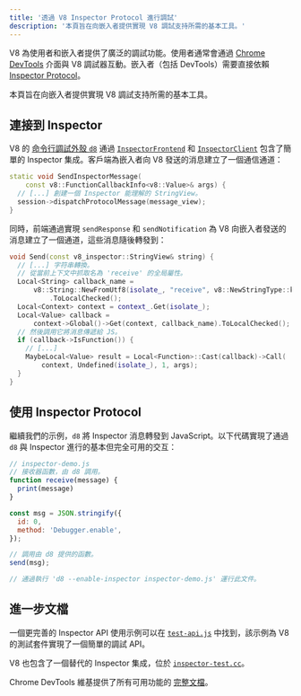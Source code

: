 ```yaml
---
title: '透過 V8 Inspector Protocol 進行調試'
description: '本頁旨在向嵌入者提供實現 V8 調試支持所需的基本工具。'
---
```

V8 為使用者和嵌入者提供了廣泛的調試功能。使用者通常會通過 [Chrome DevTools](https://developer.chrome.com/devtools) 介面與 V8 調試器互動。嵌入者（包括 DevTools）需要直接依賴 [Inspector Protocol](https://chromedevtools.github.io/debugger-protocol-viewer/tot/)。

本頁旨在向嵌入者提供實現 V8 調試支持所需的基本工具。

## 連接到 Inspector

V8 的 [命令行調試外殼 `d8`](/docs/d8) 通過 [`InspectorFrontend`](https://cs.chromium.org/chromium/src/v8/src/d8/d8.cc?l=2286&rcl=608c4a9c391f3b7cac68068d61f2a8996f216973) 和 [`InspectorClient`](https://cs.chromium.org/chromium/src/v8/src/d8/d8.cc?l=2355&rcl=608c4a9c391f3b7cac68068d61f2a8996f216973) 包含了簡單的 Inspector 集成。客戶端為嵌入者向 V8 發送的消息建立了一個通信通道：

```cpp
static void SendInspectorMessage(
    const v8::FunctionCallbackInfo<v8::Value>& args) {
  // [...] 創建一個 Inspector 能理解的 StringView。
  session->dispatchProtocolMessage(message_view);
}
```

同時，前端通過實現 `sendResponse` 和 `sendNotification` 為 V8 向嵌入者發送的消息建立了一個通道，這些消息隨後轉發到：

```cpp
void Send(const v8_inspector::StringView& string) {
  // [...] 字符串轉換。
  // 從當前上下文中抓取名為 'receive' 的全局屬性。
  Local<String> callback_name =
      v8::String::NewFromUtf8(isolate_, "receive", v8::NewStringType::kNormal)
          .ToLocalChecked();
  Local<Context> context = context_.Get(isolate_);
  Local<Value> callback =
      context->Global()->Get(context, callback_name).ToLocalChecked();
  // 然後調用它將消息傳遞給 JS。
  if (callback->IsFunction()) {
    // [...]
    MaybeLocal<Value> result = Local<Function>::Cast(callback)->Call(
        context, Undefined(isolate_), 1, args);
  }
}
```

## 使用 Inspector Protocol

繼續我們的示例，`d8` 將 Inspector 消息轉發到 JavaScript。以下代碼實現了通過 `d8` 與 Inspector 進行的基本但完全可用的交互：

```js
// inspector-demo.js
// 接收器函數，由 d8 調用。
function receive(message) {
  print(message)
}

const msg = JSON.stringify({
  id: 0,
  method: 'Debugger.enable',
});

// 調用由 d8 提供的函數。
send(msg);

// 通過執行 'd8 --enable-inspector inspector-demo.js' 運行此文件。
```

## 進一步文檔

一個更完善的 Inspector API 使用示例可以在 [`test-api.js`](https://cs.chromium.org/chromium/src/v8/test/debugger/test-api.js?type=cs&q=test-api&l=1) 中找到，該示例為 V8 的測試套件實現了一個簡單的調試 API。

V8 也包含了一個替代的 Inspector 集成，位於 [`inspector-test.cc`](https://cs.chromium.org/chromium/src/v8/test/inspector/inspector-test.cc?q=inspector-te+package:%5Echromium$&l=1)。

Chrome DevTools 維基提供了所有可用功能的 [完整文檔](https://chromedevtools.github.io/debugger-protocol-viewer/tot/)。
